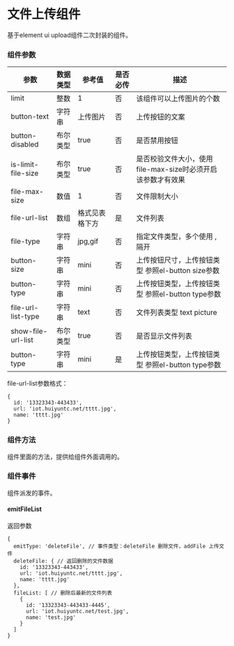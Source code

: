 # 文件上传组件

基于element ui upload组件二次封装的组件。

### 组件参数

| 参数                 | 数据类型 | 参考值     | 是否必传 | 描述                                   |
|--------------------|------|---------|------|--------------------------------------|
| limit              | 整数   | 1       | 否    | 该组件可以上传图片的个数                         |
| button-text        | 字符串  | 上传图片    | 否    | 上传按钮的文案                              |
| button-disabled    | 布尔类型 | true    | 否    | 是否禁用按钮                               |
| is-limit-file-size | 布尔类型 | true    | 否    | 是否校验文件大小，使用file-max-size时必须开启该参数才有效果 |
| file-max-size      | 数值   | 1       | 否    | 文件限制大小                               |
| file-url-list      | 数组   | 格式见表格下方 | 是    | 文件列表                                 |
| file-type          | 字符串  | jpg,gif | 否    | 指定文件类型，多个使用 , 隔开                     |
| button-size        | 字符串   | mini    | 否    | 上传按钮尺寸，上传按钮类型 参照el-button size参数     |
| button-type        | 字符串   | mini    | 否    | 上传按钮类型，上传按钮类型 参照el-button type参数     |
| file-url-list-type | 字符串   | text    | 否    | 文件列表类型 text picture                  |
| show-file-url-list | 布尔类型   | true    | 否    | 是否显示文件列表                             |
| button-type        | 字符串   | mini    | 是    | 上传按钮类型，上传按钮类型 参照el-button type参数     |

file-url-list参数格式：

```
{
  id: '13323343-443433',
  url: 'iot.huiyuntc.net/tttt.jpg',
  name: 'tttt.jpg'
}
```

### 组件方法

组件里面的方法，提供给组件外面调用的。

### 组件事件

组件派发的事件。

#### emitFileList

返回参数

```
{
  emitType: 'deleteFile', // 事件类型：deleteFile 删除文件，addFile 上传文件
  deleteFile: { // 返回删除的文件数据
    id: '13323343-443433',
    url: 'iot.huiyuntc.net/tttt.jpg',
    name: 'tttt.jpg'
  },
  fileList: [ // 删除后最新的文件列表
    {
      id: '13323343-443433-4445',
      url: 'iot.huiyuntc.net/test.jpg',
      name: 'test.jpg'
    }
  ]
}
```